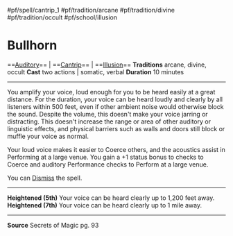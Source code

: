 #pf/spell/cantrip_1 #pf/tradition/arcane #pf/tradition/divine #pf/tradition/occult #pf/school/illusion
# Bullhorn
==[Auditory](../../../Traits/Auditory.md)== | ==[Cantrip](../../../Traits/Cantrip.md)== | ==[Illusion](../../../Traits/Illusion.md)==
**Traditions** arcane, divine, occult
**Cast**  two actions | somatic, verbal
**Duration** 10 minutes

---
You amplify your voice, loud enough for you to be heard easily at a great distance. For the duration, your voice can be heard loudly and clearly by all listeners within 500 feet, even if other ambient noise would otherwise block the sound. Despite the volume, this doesn't make your voice jarring or distracting. This doesn't increase the range or area of other auditory or linguistic effects, and physical barriers such as walls and doors still block or muffle your voice as normal.

Your loud voice makes it easier to Coerce others, and the acoustics assist in Performing at a large venue. You gain a +1 status bonus to checks to Coerce and auditory Performance checks to Perform at a large venue.

You can [Dismiss](../../../Actions/Dismiss.md) the spell.

---
**Heightened (5th)** Your voice can be heard clearly up to 1,200 feet away.
**Heightened (7th)** Your voice can be heard clearly up to 1 mile away.

---
**Source** Secrets of Magic pg. 93